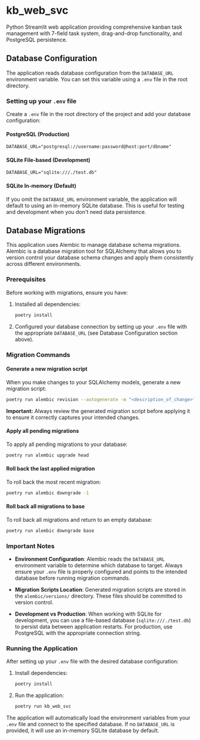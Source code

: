 # kb_web_svc

Python Streamlit web application providing comprehensive kanban task management with 7-field task system, drag-and-drop functionality, and PostgreSQL persistence.

## Database Configuration

The application reads database configuration from the `DATABASE_URL` environment variable. You can set this variable using a `.env` file in the root directory.

### Setting up your `.env` file

Create a `.env` file in the root directory of the project and add your database configuration:

#### PostgreSQL (Production)
```
DATABASE_URL="postgresql://username:password@host:port/dbname"
```

#### SQLite File-based (Development)
```
DATABASE_URL="sqlite:///./test.db"
```

#### SQLite In-memory (Default)
If you omit the `DATABASE_URL` environment variable, the application will default to using an in-memory SQLite database. This is useful for testing and development when you don't need data persistence.

## Database Migrations

This application uses Alembic to manage database schema migrations. Alembic is a database migration tool for SQLAlchemy that allows you to version control your database schema changes and apply them consistently across different environments.

### Prerequisites

Before working with migrations, ensure you have:

1. Installed all dependencies:
   ```bash
   poetry install
   ```

2. Configured your database connection by setting up your `.env` file with the appropriate `DATABASE_URL` (see Database Configuration section above).

### Migration Commands

#### Generate a new migration script
When you make changes to your SQLAlchemy models, generate a new migration script:

```bash
poetry run alembic revision --autogenerate -m "<description_of_change>"
```

**Important:** Always review the generated migration script before applying it to ensure it correctly captures your intended changes.

#### Apply all pending migrations
To apply all pending migrations to your database:

```bash
poetry run alembic upgrade head
```

#### Roll back the last applied migration
To roll back the most recent migration:

```bash
poetry run alembic downgrade -1
```

#### Roll back all migrations to base
To roll back all migrations and return to an empty database:

```bash
poetry run alembic downgrade base
```

### Important Notes

- **Environment Configuration**: Alembic reads the `DATABASE_URL` environment variable to determine which database to target. Always ensure your `.env` file is properly configured and points to the intended database before running migration commands.

- **Migration Scripts Location**: Generated migration scripts are stored in the `alembic/versions/` directory. These files should be committed to version control.

- **Development vs Production**: When working with SQLite for development, you can use a file-based database (`sqlite:///./test.db`) to persist data between application restarts. For production, use PostgreSQL with the appropriate connection string.

### Running the Application

After setting up your `.env` file with the desired database configuration:

1. Install dependencies:
   ```bash
   poetry install
   ```

2. Run the application:
   ```bash
   poetry run kb_web_svc
   ```

The application will automatically load the environment variables from your `.env` file and connect to the specified database. If no `DATABASE_URL` is provided, it will use an in-memory SQLite database by default.